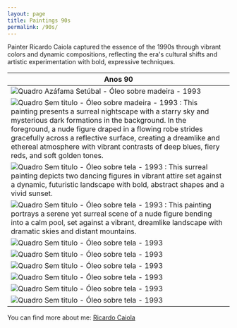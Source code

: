 ```yaml
---
layout: page
title: Paintings 90s
permalink: /90s/
---
```


Painter Ricardo Caiola captured the essence of the 1990s through vibrant colors and dynamic compositions, reflecting the
era's cultural shifts and artistic experimentation with bold, expressive techniques.

| Anos 90                                                                                                                                                                                                                                                                                                                                                                                                                                         | 
|-------------------------------------------------------------------------------------------------------------------------------------------------------------------------------------------------------------------------------------------------------------------------------------------------------------------------------------------------------------------------------------------------------------------------------------------------|
| ![Quadro](assets/img/anos-90/168542_122466197823583_1642710_n.jpg) Azáfama Setúbal - Óleo sobre madeira - 1993                                                                                                                                                                                                                                                                                                                                  |
| ![Quadro](assets/img/anos-90/1990-20210301_175548.jpg) Sem titulo - Óleo sobre madeira - 1993 : This painting presents a surreal nightscape with a starry sky and mysterious dark formations in the background. In the foreground, a nude figure draped in a flowing robe strides gracefully across a reflective surface, creating a dreamlike and ethereal atmosphere with vibrant contrasts of deep blues, fiery reds, and soft golden tones. |
| ![Quadro](assets/img/anos-90/1990-20210301_175636.jpg) Sem titulo - Óleo sobre tela - 1993 : This surreal painting depicts two dancing figures in vibrant attire set against a dynamic, futuristic landscape with bold, abstract shapes and a vivid sunset.                                                                                                                                                                                     |
| ![Quadro](assets/img/anos-90/1990-20210301_180825.jpg) Sem titulo - Óleo sobre tela - 1993 : This painting portrays a serene yet surreal scene of a nude figure bending into a calm pool, set against a vibrant, dreamlike landscape with dramatic skies and distant mountains.                                                                                                                                                                 |
| ![Quadro](assets/img/anos-90/1990-20210301_180908.jpg) Sem titulo - Óleo sobre tela - 1993                                                                                                                                                                                                                                                                                                                                                      |
| ![Quadro](assets/img/anos-90/1990-20210301_180948.jpg) Sem titulo - Óleo sobre tela - 1993                                                                                                                                                                                                                                                                                                                                                      |
| ![Quadro](assets/img/anos-90/1990-20210301_181154.jpg) Sem titulo - Óleo sobre tela - 1993                                                                                                                                                                                                                                                                                                                                                      |
| ![Quadro](assets/img/anos-90/1990-20210301_181557.jpg) Sem titulo - Óleo sobre tela - 1993                                                                                                                                                                                                                                                                                                                                                      |
| ![Quadro](assets/img/anos-90/1992-20210301_170026.jpg) Sem titulo - Óleo sobre tela - 1993                                                                                                                                                                                                                                                                                                                                                      |
| ![Quadro](assets/img/anos-90/1992-20210301_170343.jpg) Sem titulo - Óleo sobre tela - 1993                                                                                                                                                                                                                                                                                                                                                      |

You can find more about me:
[Ricardo Caiola][domain]

[domain]: https://www.ricardocaiola.com
